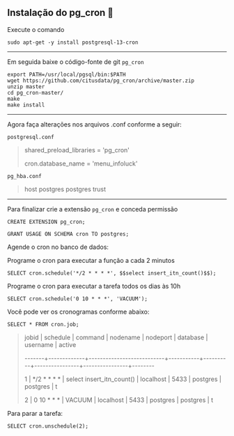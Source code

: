 ## Instalação do pg_cron 🔨

Execute o comando

```
sudo apt-get -y install postgresql-13-cron
```
*** 
Em seguida baixe o código-fonte de git `pg_cron`

```
export PATH=/usr/local/pgsql/bin:$PATH
wget https://github.com/citusdata/pg_cron/archive/master.zip
unzip master
cd pg_cron-master/
make
make install
```
***

Agora faça alterações nos arquivos .conf conforme a seguir:

`postgresql.conf`

> shared_preload_libraries = 'pg_cron' 
> 
> cron.database_name = 'menu_infoluck'

`pg_hba.conf`

> host  postgres  postgres   trust

***

Para finalizar crie a extensão `pg_cron` e conceda permissão 

```
CREATE EXTENSION pg_cron;
```
```
GRANT USAGE ON SCHEMA cron TO postgres;
```

Agende o cron no banco de dados:

Programe o cron para executar a função a cada 2 minutos 

```
SELECT cron.schedule('*/2 * * * *', $$select insert_itn_count()$$);
```

Programe o cron para executar a tarefa todos os dias às 10h

```
SELECT cron.schedule('0 10 * * *', 'VACUUM');
```

Você pode ver os cronogramas conforme abaixo:

```
SELECT * FROM cron.job;
```

>  jobid |  schedule   |          command          | nodename  | nodeport |    database    |    username    | active 
>  
> -------+-------------+---------------------------+-----------+----------+----------------+----------------+--------
> 
>   1 | */2 * * * * | select insert_itn_count() | localhost |     5433 | postgres | postgres | t
>      
>   2 | 0 10 * * *  | VACUUM                    | localhost |     5433 | postgres | postgres       | t

Para parar a tarefa: 
```
SELECT cron.unschedule(2);
```
